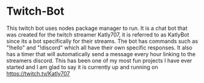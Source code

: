 # Twitch-Bot
This twitch bot uses nodes package manager to run. It is a chat bot that was created for the twitch streamer Katly707, it is referred to as KatlyBot since its a bot specifically for their streams. The bot has commands such as "!hello" and "!discord" which all have their own specific responses. It also has a timer that will automatically send a message every hour linking to the streamers discord. This has been one of my most fun projects I have ever started and I am glad to say it is currently up and running on https://twitch.tv/Katly707
